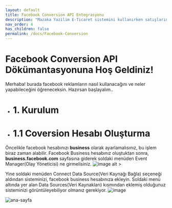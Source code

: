 ```yaml
---
layout: default
title: Facebook Conversion API Entegrasyonu
description: "Mazaka Yazilim E-Ticaret sistemini kullanırken satışlarınızı ve ürün fiyatları üzerindeki hakimiyetinizi arttırmanız kullanabileceğiniz bir platform olan facebook business ile bağlantı kurulması ve reklam sisteminin yönetilmesi için gerekli dökümanlar."
nav_order: 4
has_children: false
permalink: /docs/Facebook-Conversion
---
```


# Facebook Conversion API Dökümantasyonuna Hoş Geldiniz!

Merhaba! burada facebook reklamların nasıl kullanacağını ve neler yapabileceğini öğreneceksin. Hazırsan başlayalım..

+ # 1. Kurulum

+ # 1.1 Coversion Hesabı Oluşturma
Öncelikle facebook hesabınızı **business** olarak ayarlamalısınız, bu işlem biraz zaman alabilir. 
Facebook Business hesabınız oluştuktan sonra, **business.facebook.com** sayfasına giderek soldaki menüden Event Manager(Olay Yöneticisi) ne girmelisiniz.
![image alt >](https://user-images.githubusercontent.com/63093864/176864198-910d15cd-7849-4aa2-b683-f156c08a033c.png)


Yine soldaki menüden Connect Data Source(Veri Kaynağı Bağla) seçeneği aldından sisteminizi, facebook business hesabınıza ekleyin. Soldaki menü altında yer alan Data Sources(Veri Kaynakları) kısmından eklemiş olduğunuz sisteminizi görüntüleyebiliyor olmanız gerekiyor.
![image](https://user-images.githubusercontent.com/63093864/176868111-e51abdf8-0abb-4fae-b158-937d76427361.png)





![ana-sayfa](https://user-images.githubusercontent.com/63093864/176863522-70053463-15b4-440d-b696-b4c5f585141e.png)



 
